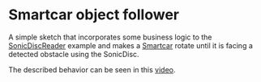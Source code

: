 # Smartcar object follower
A simple sketch that incorporates some business logic to the [SonicDiscReader](../../SonicDiscReader) example and makes a [Smartcar](http://plat.is/smartcar) rotate until it is facing a detected obstacle using the SonicDisc.

The described behavior can be seen in this [video](https://www.youtube.com/watch?v=EGXUQHS0aXI).
